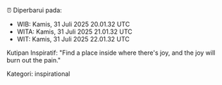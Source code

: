 ⏰ Diperbarui pada:
- WIB: Kamis, 31 Juli 2025 20.01.32 UTC
- WITA: Kamis, 31 Juli 2025 21.01.32 UTC
- WIT: Kamis, 31 Juli 2025 22.01.32 UTC

Kutipan Inspiratif:
"Find a place inside where there's joy, and the joy will burn out the pain."


Kategori: inspirational

